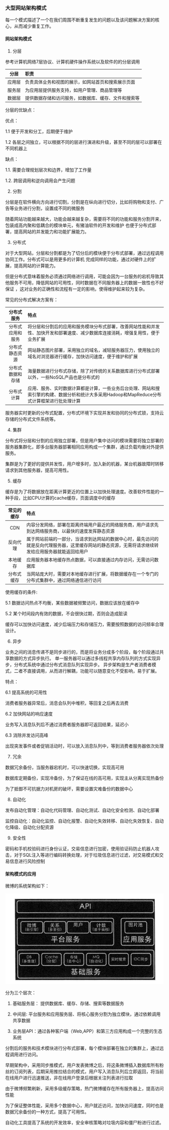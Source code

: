 ### 大型网站架构模式

每一个模式描述了一个在我们周围不断重复发生的问题以及该问题解决方案的核心，从而减少重复工作。

#### 网站架构模式

1. 分层

参考计算机网络7层协议、计算机硬件操作系统以及软件的的分层调用

| 分层 | 职责  |
| :--------:   | :----- |
|应用层 |负责具体业务和视图的展示，如网站首页和搜索展示页面 |
|服务层 |为应用层提供服务支持，如用户管理、商品管理等 |
|数据层 |提供数据存储和访问服务，如数据库、缓存、文件和搜索等 | 

分层的优缺点：

优点：

1.1 便于开发和分工，后期便于维护

1.2 各层之间独立，可以根据不同的层进行演进和升级，甚至不同的层可以部署在不同机器上


缺点：

1.1. 需要合理规划层次和边界，增加了工作量

1.2. 跨层调用和逆向调用会产生问题

2. 分割

分层是在软件横向方向进行切割，分割是在纵向进行切分，比如将购物和支付、广告等业务进行分割，设置成不同的微服务

随着网站功能越来越大，功能会越来越复杂，需要将不同的功能和服务分割开来，包装成高内聚和低耦合的模块单元，有猪油软件的开发和维护
也便于分布式部署，提高网站的并发能力和功能扩展能力。

3. 分布式

对于大型网站，分层和分割都是为了切分后的模块便于分布式部署，通过远程调用协同工作。分布式可以是用更多的计算机
完成同样的功能，通过对硬件上的扩展，提高网站的计算能力。

但是分布式意味着服务必须通过网络进行调用，可能会因为一台服务的宕机导致其他服务不可用，降低网站的可用性，同时数据在不同服务器上的数据一致性也不好保证
，这对业务的正确性和流程有一定的影响，使得维护起来较为复杂。

常见的分布式解决方案有：

| 分布式服务 | 特点  |
| :--------:   | :----- |
|分布式应用和服务 |将分层和分割后的应用和服务模块分布式部署，改善网站性能和并发性、加快开发和部署速度、减少数据库连接消耗，增强复用性，便于业务扩展 |
|分布式静态资源 |网站静态图片部署，采用独立的域名，减轻服务器压力，使用独立的域名对浏览器进行缓存，加快访问速度，便于维护和扩展 |
|分布式数据和存储 |海量数据进行分布式存储，除了对传统的关系数据库进行分布式部署以外，一些NoSQL产品也是分布式的 | 
|分布式计算|应用、服务、实时数据计算都是计算，一些业务后台处理、网站和搜索引擎的构建、数据分析和统计大多采用Hadoop和MapReduce分布式计算框架进行批处理计算|

服务器实时更新的分布式配置，分布式环境下实现并发和协同的分布式锁，支持云存储的分布式文件系统等。

4. 集群

分布式将分层和分割的应用独立部署，但是用户集中访问的模块需要将独立部署的服务器集群化，即多台服务器部署相同应用构成一个集群，通过负载均衡对外提供服务。


集群是为了更好的提供并发性，用户增多时，加入新的机器，某台机器故障时转移请求到其他服务器，提高可用性。

5. 缓存

缓存是为了将数据放在距离计算更近的位置上以加快处理速度。改善软件性能的一种手段，比如CPU计算的cache缓存，页面调度中的缓存

| 常见的缓存 | 特点  |
| :--------:   | :----- |
|CDN |内容分发网络，部署在距离终端用户最近的网络服务商，用户请求先到达网络服务商，以最快的速度发挥静态资源 |
|反向代理 | 属于网站前端的一部分，当请求到达网站的数据中心时，最先访问的就是反向代理服务器，这里缓存网站的静态资源，无需将请求继续转发给应用服务器就能返回给用户|
|本地缓存 | 应用服务器本地缓存热点数据，可以直接通过内存访问，无需访问数据库| 
|分布式缓存| 当网站庞大时，需要对本地缓存进行扩展，将数据缓存在一个专门的分布式集群中，通过网络通信进行访问|

使用缓存的条件:

5.1 数据访问热点不均衡，某些数据被频繁访问，数据应该放在缓存中

5.2 某个时间段内有效的数据，不会很快过期，否则会造成脏读


缓存可以加快访问速度，减少后端压力和存储压力，需要按照数据的访问频率合理设计。


6. 异步

业务之间的消息传递不是同步进行的，而是将业务分成多个阶段，每个阶段通过共享数据的方式异步执行。
单一服务器可以通过多线程共享内存队列的方式实现异步，分布式系统中通过分布式消息队列实现异步。
异步架构是生产者消费者模式，二者不直接调用，从而进行解耦，功能可以随意变化不受影响，易于扩展。


特点：

6.1 提高系统的可用性


消费者服务器异常后，消息会队列中堆积，等回复之后再去消费

6.2 加快网站的响应速度


业务写入消息队列后不通过消费者服务器即可返回结果，延迟小

6.3 消除并发访问高峰


出现突发事件或者促销活动时，可以放入消息队列中，等到消费者服务器依次处理

7. 冗余

数据冗余备份，当服务器宕机时，可以快速切换，实现高可用

数据库定期备份，实现冷备份，为了保证在线的高可用，实现主从分离实现热备份

为了抵御不可抗据力对机房的破坏，需要设置灾难备份的数据中心

8. 自动化

发布自动化管理：自动化代码管理、自动化测试、自动化安全检测、自动化部署

监控自动化：自动化监控、自动化报警、自动化失效转移、自动化失效恢复、自动化降级、自动化分配资源


9. 安全性

密码和手机校验码进行身份认证，交易信息进行加密，使用验证码防止机器人攻击，对于SQL注入等进行编码转换处理，对于垃圾信息进行过滤，对交易模式和交易信息进行风险控制


#### 架构模式的应用

微博的系统架构如下：

![微博架构图](../../image/weibo_architecture.png)

分为三个层次：

1. 基础服务层： 提供数据库、缓存、存储、搜索等数据服务

2. 中间层: 平台服务和应用服务层、将核心服务分割为独立模块，通过依赖调用共享数据

3. 业务层API：通过各种客户端（Web,APP）和第三方应用构成一个完整的生态系统

分割后的服务和技术模块进行分布式部署，每个模块部署在独立的集群上，通过远程调用进行访问。

早期架构中，采用同步推模式，用户发表微博之后，将这条微博插入数据库所有粉丝的订阅列表，后期采用推拉结合的模式，用户写入消息队列后立即返回，将当前在线用户进行迅速推送，非在线用户登录后根据关注列表进行拉取

由于微博频繁刷新，采用多级缓存策略，热门微博缓存在所有服务器上，提高访问性能

为了保证整体性能，采用多个数据中心，用户就近访问，加快访问速度，同时也是数据冗余备份的一种方式，提高了可用性。

自动化工具提高了系统的开发效率，安全审核策略对垃圾内容和僵尸粉进行过滤。





